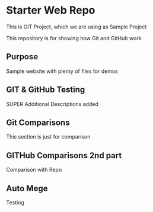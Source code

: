 # Starter Web Repo
This is GIT Project, which we are using as Sample Project

This repository is for showing how Git and GitHub work

## Purpose

Sample website with plenty of files for demos


## GIT & GitHub Testing

SUPER Additional Descriptions added

## Git Comparisons
This section is just for comparison

## GITHub Comparisons 2nd part
Comparison with Repo

## Auto Mege
Testing
